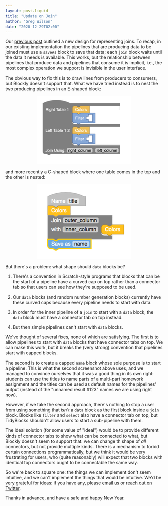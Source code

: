 ```yaml
---
layout: post.liquid
title: "Update on Join"
author: "Greg Wilson"
date: "2020-12-29T02:00"
---
```


Our [previous post](https://tidyblocks.tech/blog/2020/12/20/a-new-design-for-join/)
outlined a new design for representing joins.
To recap,
in our existing implementation the pipelines that are producing data to be joined
must use a `saveAs` block to save that data;
each `join` block waits until the data it needs is available.
This works,
but the relationship between pipelines that produce data
and pipelines that consume it is implicit,
i.e.,
the most complex operation we support is invisible in the user interface.

The obvious way to fix this is to draw lines from producers to consumers,
but Blockly doesn't support that.
What we have tried instead is to nest the two producing pipelines in an E-shaped block:

<div align="center"><img src="/files/2020/12/e-block-screenshot.png" width="300" alt="E-block joins"/></div>

and more recently a C-shaped block
where one table comes in the top and the other is nested:

<div align="center"><img src="/files/2020/12/c-block-prototype.png" width="300" alt="Cxs-block joins"/></div>

But there's a problem:
what shape should `data` blocks be?

1.  There's a convention in Scratch-style programs
    that blocks that can be the start of a pipeline have a curved cap on top
    rather than a connector tab
    so that users can see how they're supposed to be used.

1.  Our `data` blocks (and random number generation blocks) currently have these curved caps
    because every pipeline needs to start with data.

1.  In order for the inner pipeline of a `join` to start with a `data` block,
    the `data` block must have a connector tab on top instead.

1.  But then simple pipelines can't start with `data` blocks.

We've thought of several fixes, none of which are satisfying.
The first is to allow pipelines to start with `data` blocks that have connector tabs on top.
We can make this work, but it breaks the (very strong) convention that
pipelines start with capped blocks.

The second is to create a capped `name` block whose sole purpose is to start a pipeline.
This is what the second screenshot above uses,
and we managed to convince ourselves that it was a good thing in its own right:
students can use the titles to name parts of a multi-part homework assignment
and the titles can be used as default names for the pipelines' output
(instead of the "unnamed result #123" names we are using right now).

However,
if we take the second approach,
there's nothing to stop a user from using something that *isn't* a `data` block
as the first block inside a `join` block.
Blocks like `filter` and `select` also have a connector tab on top,
but TidyBlocks shouldn't allow users to start a sub-pipeline with them.

The ideal solution (for some value of "ideal") would be
to provide different kinds of connector tabs
to show what can be connected to what,
but Blockly doesn't seem to support that:
we can change th shape of *all* connectors,
but not provide multiple kinds.
There is a mechanism to forbid certain connections programmatically,
but we think it would be very frustrating for users,
who (quite reasonably) will expect that two blocks with identical top connectors ought to be connectable the same way.

So we're back to square one:
the things we can implement don't seem intuitive,
and we can't implement the things that would be intuitive.
We'd be very grateful for ideas:
if you have any,
please [email us](mailto:info@tidyblocks.tech)
or [reach out on Twitter](https://twitter.com/tidyblocks).

Thanks in advance,
and have a safe and happy New Year.
